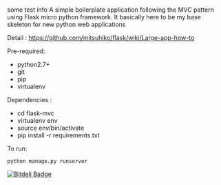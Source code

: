 #
some test info
A simple boilerplate application following the MVC pattern using Flask micro python framework.
It basically here to be my base skeleton for new python web applications

Detail : https://github.com/mitsuhiko/flask/wiki/Large-app-how-to

Pre-required:

- python2.7+
- git
- pip
- virtualenv

Dependencies :

- cd flask-mvc
- virtualenv env
- source env/bin/activate
- pip install -r requirements.txt


To run:

    python manage.py runserver


[![Bitdeli Badge](https://d2weczhvl823v0.cloudfront.net/salimane/flask-mvc/trend.png)](https://bitdeli.com/free "Bitdeli Badge")

